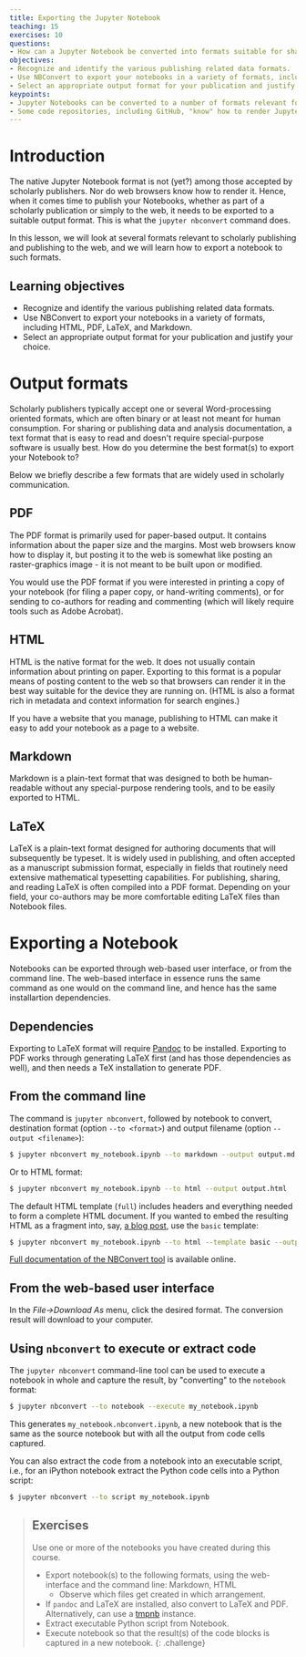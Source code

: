 ```yaml
---
title: Exporting the Jupyter Notebook
teaching: 15
exercises: 10
questions:
- How can a Jupyter Notebook be converted into formats suitable for sharing and publishing when the native format is not supported by or not suitable for the recipient or purpose?
objectives:
- Recognize and identify the various publishing related data formats.
- Use NBConvert to export your notebooks in a variety of formats, including HTML, PDF, LaTeX, and Markdown.
- Select an appropriate output format for your publication and justify your choice.
keypoints:
- Jupyter Notebooks can be converted to a number of formats relevant for scholarly communication and publishing, including HTML, PDF, and Markdown.
- Some code repositories, including GitHub, "know" how to render Jupyter Notebook format natively, and hence can be used for publishing notebooks for public viewing.
---
```


# Introduction

The native Jupyter Notebook format is not (yet?) among those accepted by scholarly publishers. Nor do web browsers know how to render it. Hence, when it comes time to publish your Notebooks, whether as part of a scholarly publication or simply to the web, it needs to be exported to a suitable output format. This is what the `jupyter nbconvert` command does.

In this lesson, we will look at several formats relevant to scholarly publishing and publishing to the web, and we will learn how to export a notebook to such formats.

## Learning objectives

- Recognize and identify the various publishing related data formats.
- Use NBConvert to export your notebooks in a variety of formats, including HTML, PDF, LaTeX, and Markdown.
- Select an appropriate output format for your publication and justify your choice.

# Output formats

Scholarly publishers typically accept one or several Word-processing oriented formats, which are often binary or at least not meant for human consumption. For sharing or publishing data and analysis documentation, a text format that is easy to read and doesn't require special-purpose software is usually best. How do you determine the best format(s) to export your Notebook to?

Below we briefly describe a few formats that are widely used in scholarly communication.

## PDF

The PDF format is primarily used for paper-based output.  It contains information about the paper size and the margins.  Most web browsers know how to display it, but posting it to the web is somewhat like posting an raster-graphics image - it is not meant to be built upon or modified.

You would use the PDF format if you were interested in printing a copy of your notebook (for filing a paper copy, or hand-writing comments), or for sending to co-authors for reading and commenting (which will likely require tools such as Adobe Acrobat).

## HTML

HTML is the native format for the web.  It does not usually contain information about printing on paper.  Exporting to this format is a popular means of posting content to the web so that browsers can render it in the best way suitable for the device they are running on. (HTML is also a format rich in metadata and context information for search engines.)

If you have a website that you manage, publishing to HTML can make it easy to add your notebook as a page to a website.

## Markdown

Markdown is a plain-text format that was designed to both be human-readable without any special-purpose rendering tools, and to be easily exported to HTML.

## LaTeX

LaTeX is a plain-text format designed for authoring documents that will subsequently be typeset. It is widely used in publishing, and often accepted as a manuscript submission format, especially in fields that routinely need extensive mathematical typesetting capabilities. For publishing, sharing, and reading LaTeX is often compiled into a PDF format.  Depending on your field, your co-authors may be more comfortable editing LaTeX files than Notebook files.

# Exporting a Notebook

Notebooks can be exported through web-based user interface, or from the command line. The web-based interface in essence runs the same command as one would on the command line, and hence has the same installartion dependencies.

## Dependencies

Exporting to LaTeX format will require [Pandoc](http://pandoc.org) to be installed. Exporting to PDF works through generating LaTeX first (and has those dependencies as well), and then needs a TeX installation to generate PDF.

## From the command line

The command is `jupyter nbconvert`, followed by notebook to convert, destination format (option `--to <format>`) and output filename (option `--output <filename>`):

```sh
$ jupyter nbconvert my_notebook.ipynb --to markdown --output output.md
```

Or to HTML format:

```sh
$ jupyter nbconvert my_notebook.ipynb --to html --output output.html
```

The default HTML template (`full`) includes headers and everything needed to form a complete HTML document. If you wanted to embed the resulting HTML as a fragment into, say, [a blog post](http://nbviewer.jupyter.org/github/fperez/blog/blob/master/120907-Blogging%20with%20the%20IPython%20Notebook.ipynb), use the `basic` template:

```sh
$ jupyter nbconvert my_notebook.ipynb --to html --template basic --output output.html
```

[Full documentation of the NBConvert tool](https://nbconvert.readthedocs.io/en/latest/) is available online.

## From the web-based user interface

In the _File->Download As_ menu, click the desired format. The conversion result will download to your computer.

## Using `nbconvert` to execute or extract code

The `jupyter nbconvert` command-line tool can be used to execute a notebook in whole and capture the result, by "converting" to the `notebook` format:

```sh
$ jupyter nbconvert --to notebook --execute my_notebook.ipynb
```

This generates `my_notebook.nbconvert.ipynb`, a new notebook that is the same as the source notebook but with all the output from code cells captured.

You can also extract the code from a notebook into an executable script, i.e., for an iPython notebook extract the Python code cells into a Python script:

```sh
$ jupyter nbconvert --to script my_notebook.ipynb
```

> ## Exercises
>
> Use one or more of the notebooks you have created during this course.
> * Export notebook(s) to the following formats, using the web-interface and the command line: Markdown, HTML
>    * Observe which files get created in which arrangement.
> * If `pandoc` and LaTeX are installed, also convert to LaTeX and PDF. Alternatively, can use a [tmpnb](https://github.com/jupyter/tmpnb) instance.
> * Extract executable Python script from Notebook.
>* Execute notebook so that the result(s) of the code blocks is captured in a new notebook.
{: .challenge}
